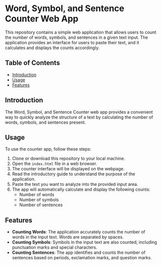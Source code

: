 # Word, Symbol, and Sentence Counter Web App

This repository contains a simple web application that allows users to count the number of words, symbols, and sentences in a given text input. The application provides an interface for users to paste their text, and it calculates and displays the counts accordingly.

## Table of Contents

- [Introduction](#introduction)
- [Usage](#usage)
- [Features](#features)

## Introduction

The Word, Symbol, and Sentence Counter web app provides a convenient way to quickly analyze the structure of a text by calculating the number of words, symbols, and sentences present.

## Usage

To use the counter app, follow these steps:

1. Clone or download this repository to your local machine.
2. Open the `index.html` file in a web browser.
3. The counter interface will be displayed on the webpage.
4. Read the introductory guide to understand the purpose of the application.
5. Paste the text you want to analyze into the provided input area.
6. The app will automatically calculate and display the following counts:
   - Number of words
   - Number of symbols
   - Number of sentences

## Features

- **Counting Words**: The application accurately counts the number of words in the input text. Words are separated by spaces.
- **Counting Symbols**: Symbols in the input text are also counted, including punctuation marks and special characters.
- **Counting Sentences**: The app identifies and counts the number of sentences based on periods, exclamation marks, and question marks.
